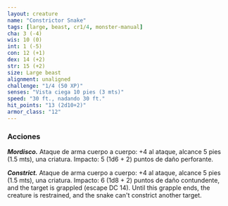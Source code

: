 ```yaml
---
layout: creature
name: "Constrictor Snake"
tags: [large, beast, cr1/4, monster-manual]
cha: 3 (-4)
wis: 10 (0)
int: 1 (-5)
con: 12 (+1)
dex: 14 (+2)
str: 15 (+2)
size: Large beast
alignment: unaligned
challenge: "1/4 (50 XP)"
senses: "Vista ciega 10 pies (3 mts)"
speed: "30 ft., nadando 30 ft."
hit_points: "13 (2d10+2)"
armor_class: "12"
---
```


### Acciones

***Mordisco.*** Ataque de arma cuerpo a cuerpo: +4 al ataque, alcance 5 pies (1.5 mts), una criatura. Impacto: 5 (1d6 + 2) puntos de daño perforante.

***Constrict.*** Ataque de arma cuerpo a cuerpo: +4 al ataque, alcance 5 pies (1.5 mts), una criatura. Impacto: 6 (1d8 + 2) puntos de daño contundente, and the target is grappled (escape DC 14). Until this grapple ends, the creature is restrained, and the snake can't constrict another target.